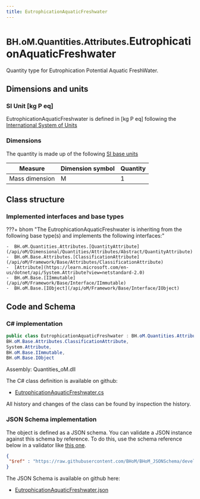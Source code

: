 ```yaml
---
title: EutrophicationAquaticFreshwater
---
```


# <small>BH.oM.Quantities.Attributes.</small>**EutrophicationAquaticFreshwater**

Quantity type for Eutrophication Potential Aquatic FreshWater.

## Dimensions and units

### SI Unit [kg P eq]

EutrophicationAquaticFreshwater is defined in [kg P eq] following the [International System of Units](https://en.wikipedia.org/wiki/International_System_of_Units) 

### Dimensions

The quantity is made up of the following [SI base units](https://en.wikipedia.org/wiki/SI_base_unit)

| Measure        | Dimension symbol | Quantity |
|------------------|--------|----------|
| Mass dimension |  M  |1  |

## Class structure

### Implemented interfaces and base types

???+ bhom "The EutrophicationAquaticFreshwater is inheriting from the following base type(s) and implements the following interfaces:"

    -  BH.oM.Quantities.Attributes.[QuantityAttribute](/api/oM/Dimensional/Quantities/Attributes/Abstract/QuantityAttribute)
    -  BH.oM.Base.Attributes.[ClassificationAttribute](/api/oM/Framework/Base/Attributes/ClassificationAttribute)
    -  [Attribute](https://learn.microsoft.com/en-us/dotnet/api/System.Attribute?view=netstandard-2.0)
    -  BH.oM.Base.[IImmutable](/api/oM/Framework/Base/Interface/IImmutable)
    -  BH.oM.Base.[IObject](/api/oM/Framework/Base/Interface/IObject)




## Code and Schema

### C# implementation

``` C# title="C#"
public class EutrophicationAquaticFreshwater : BH.oM.Quantities.Attributes.QuantityAttribute,
BH.oM.Base.Attributes.ClassificationAttribute,
System.Attribute,
BH.oM.Base.IImmutable,
BH.oM.Base.IObject
```

Assembly: Quantities_oM.dll

The C# class definition is available on github:

- [EutrophicationAquaticFreshwater.cs](https://github.com/BHoM/BHoM/blob/develop/Quantities_oM/Attributes\EutrophicationAquaticFreshwater.cs)

All history and changes of the class can be found by inspection the history.
### JSON Schema implementation

The object is defined as a JSON schema. You can validate a JSON instance against this schema by reference. To do this, use the schema reference below in a validator like [this one](https://www.jsonschemavalidator.net/).

``` json title="JSON Schema"
{
 "$ref" : "https://raw.githubusercontent.com/BHoM/BHoM_JSONSchema/develop/Quantities_oM/Attributes/EutrophicationAquaticFreshwater.json"
}
```

The JSON Schema is available on github here:

- [EutrophicationAquaticFreshwater.json](https://github.com/BHoM/BHoM_JSONSchema/blob/develop/Quantities_oM/Attributes/EutrophicationAquaticFreshwater.json)
